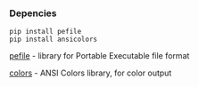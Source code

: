 ### Depencies

	pip install pefile
	pip install ansicolors


[pefile](https://github.com/erocarrera/pefile) - library for Portable Executable file format

[colors](https://github.com/verigak/colors/) - ANSI Colors library, for color output
